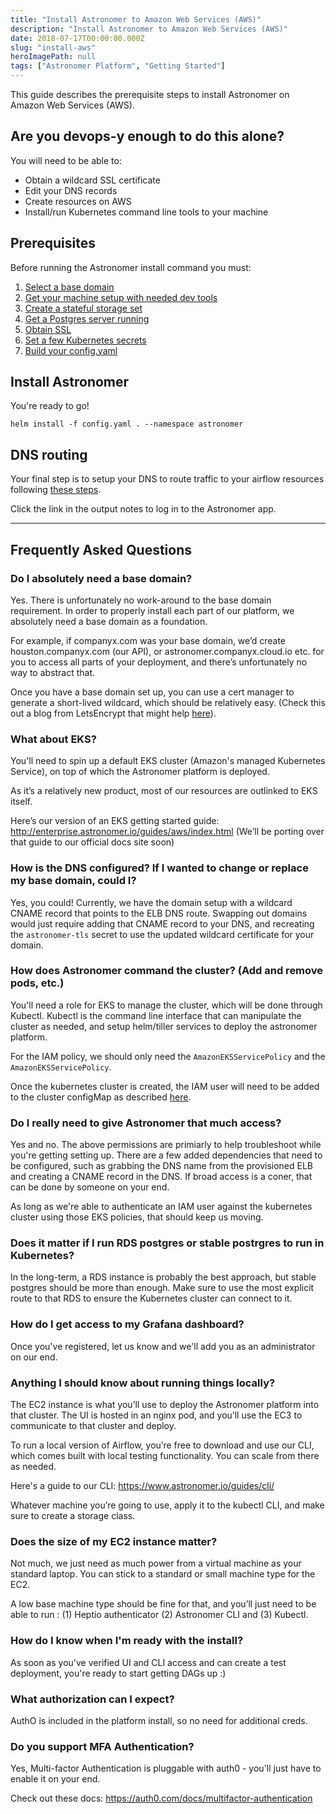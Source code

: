 ```yaml
---
title: "Install Astronomer to Amazon Web Services (AWS)"
description: "Install Astronomer to Amazon Web Services (AWS)"
date: 2018-07-17T00:00:00.000Z
slug: "install-aws"
heroImagePath: null
tags: ["Astronomer Platform", "Getting Started"]
---
```


This guide describes the prerequisite steps to install Astronomer on Amazon Web Services (AWS).

## Are you devops-y enough to do this alone?

You will need to be able to:

* Obtain a wildcard SSL certificate
* Edit your DNS records
* Create resources on AWS
* Install/run Kubernetes command line tools to your machine

## Prerequisites

Before running the Astronomer install command you must:

1. [Select a base domain](/guides/install-base-domain)
1. [Get your machine setup with needed dev tools](/guides/install-dev-env)
1. [Create a stateful storage set](/guides/install-aws-stateful-set)
1. [Get a Postgres server running](/guides/install-postgres)
1. [Obtain SSL](/guides/install-ssl)
1. [Set a few Kubernetes secrets](/guides/install-k8s-secrets)
1. [Build your config.yaml](/guides/install-config)


## Install Astronomer

You're ready to go!

```shell
helm install -f config.yaml . --namespace astronomer
```

## DNS routing

Your final step is to setup your DNS to route traffic to your airflow resources following [these steps](/guides/install-aws-dns).

Click the link in the output notes to log in to the Astronomer app.

---

## Frequently Asked Questions

### Do I absolutely need a base domain?

Yes. There is unfortunately no work-around to the base domain requirement. In order to properly install each part of our platform, we absolutely need a base domain as a foundation.

For example, if companyx.com was your base domain, we’d create houston.companyx.com (our API), or astronomer.companyx.cloud.io etc. for you to access all parts of your deployment, and there’s unfortunately no way to abstract that.

Once you have a base domain set up, you can use a cert manager to generate a short-lived wildcard, which should be relatively easy. (Check this out a blog from LetsEncrypt that might help [here](https://www.bennadel.com/blog/3420-obtaining-a-wildcard-ssl-certificate-from-letsencrypt-using-the-dns-challenge.htm])). 

### What about EKS?

You'll need to spin up a default EKS cluster (Amazon's managed Kubernetes Service), on top of which the Astronomer platform is deployed.

As it’s a relatively new product, most of our resources are outlinked to EKS itself.

Here’s our version of an EKS getting started guide: http://enterprise.astronomer.io/guides/aws/index.html (We’ll be porting over that guide to our official docs site soon)

### How is the DNS configured? If I wanted to change or replace my base domain, could I?

Yes, you could! Currently, we have the domain setup with a wildcard CNAME record that points to the ELB DNS route. Swapping out domains would just require adding that CNAME record to your DNS, and recreating the `astronomer-tls` secret to use the updated wildcard certificate for your domain.


### How does Astronomer command the cluster? (Add and remove pods, etc.)

You'll need a role for EKS to manage the cluster, which will be done through Kubectl. Kubectl is the command line interface that can manipulate the cluster as needed, and setup helm/tiller services to deploy the astronomer platform.

For the IAM policy, we should only need the `AmazonEKSServicePolicy` and the `AmazonEKSServicePolicy`.

Once the kubernetes cluster is created, the IAM user will need to be added to the cluster configMap as described [here](https://docs.aws.amazon.com/eks/latest/userguide/add-user-role.html).

### Do I really need to give Astronomer that much access?

Yes and no. The above permissions are primiarly to help troubleshoot while you're getting setting up. There are a few added dependencies that need to be configured, such as grabbing the DNS name from the provisioned ELB and creating a CNAME record in the DNS. If broad access is a coner, that can be done by someone on your end.

As long as we're able to authenticate an IAM user against the kubernetes cluster using those EKS policies, that should keep us moving.

### Does it matter if I run RDS postgres or stable postrgres to run in Kubernetes?

In the long-term, a RDS instance is probably the best approach, but stable postgres should be more than enough. Make sure to use the most explicit route to that RDS to ensure the Kubernetes cluster can connect to it.

### How do I get access to my Grafana dashboard?

Once you've registered, let us know and we'll add you as an administrator on our end.

### Anything I should know about running things locally?

The EC2 instance is what you’ll use to deploy the Astronomer platform into that cluster. The UI is hosted in an nginx pod, and you’ll use the EC3 to communicate to that cluster and deploy.

To run a local version of Airflow, you’re free to download and use our CLI, which comes built with local testing functionality. You can scale from there as needed.

Here's a guide to our CLI: https://www.astronomer.io/guides/cli/

Whatever machine you’re going to use, apply it to the kubectl CLI, and make sure to create a storage class.

### Does the size of my EC2 instance matter?

Not much, we just need as much power from a virtual machine as your standard laptop. You can stick to a standard or small machine type for the EC2.

A low base machine type should be fine for that, and you’ll just need to be able to run : (1) Heptio authenticator (2) Astronomer CLI and (3) Kubectl.

### How do I know when I'm ready with the install?

As soon as you've verified UI and CLI access and can create a test deployment, you're ready to start getting DAGs up :)

### What authorization can I expect?

AuthO is included in the platform install, so no need for additional creds.

### Do you support MFA Authentication?

Yes, Multi-factor Authentication is pluggable with auth0 - you'll just have to enable it on your end. 

Check out these docs: https://auth0.com/docs/multifactor-authentication

